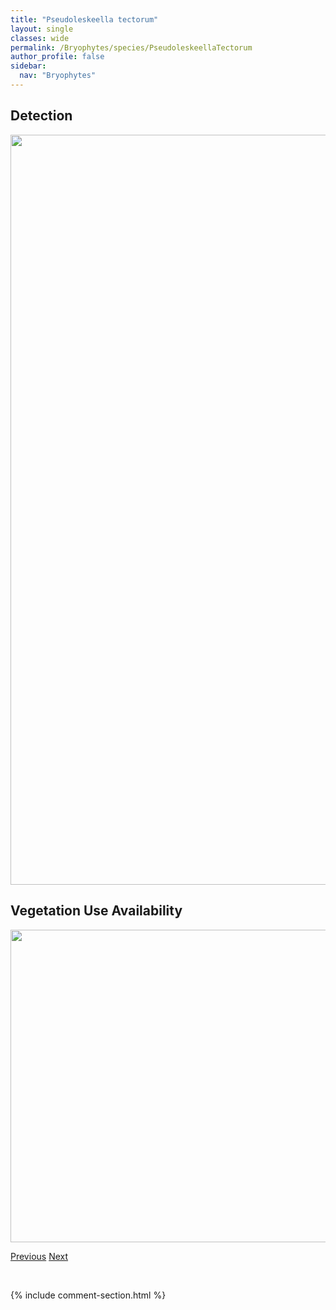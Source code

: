 ```yaml
---
title: "Pseudoleskeella tectorum"
layout: single
classes: wide
permalink: /Bryophytes/species/PseudoleskeellaTectorum
author_profile: false
sidebar:
  nav: "Bryophytes"
---
```


<h2>Detection</h2>

<a href="https://drive.google.com/uc?export=view&id=1K69-F6G8VtW5_RFYZBLHO-8S6IVJZNmx">
<img src="https://drive.google.com/uc?export=view&id=1K69-F6G8VtW5_RFYZBLHO-8S6IVJZNmx" height = "1200" width = "800">
</a>


<h2>Vegetation Use Availability</h2>

<a href="https://drive.google.com/uc?export=view&id=1l7NcMsIv-9v8ozUm7uyPJ10euSAvy_Km">
<img src="https://drive.google.com/uc?export=view&id=1l7NcMsIv-9v8ozUm7uyPJ10euSAvy_Km" height = "500" width = "1000">
</a>


<a href="/DevelopmentWebsite/Bryophytes/species/PseudoleskeellaRupestris" class="pagination--pager" title="Pseudoleskeella rupestris">Previous</a> <a href="/DevelopmentWebsite/Bryophytes/species/PterigynandrumFiliforme" class="pagination--pager" title="Pterigynandrum filiforme">Next</a>

<p>&nbsp;</p>

{% include comment-section.html %}
